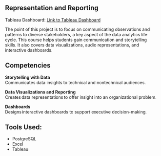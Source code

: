 ## Representation and Reporting 
Tableau Dashboard: [Link to Tableau Dashboard](https://public.tableau.com/app/profile/makayla.a.avendano/viz/D210-RepresentationandReporting-WGU/Home) 

The point of this project is to focus on communicating observations and patterns to diverse stakeholders, a key aspect of the data analytics life cycle. This course helps students gain communication and storytelling skills. It also covers data visualizations, audio representations, and interactive dashboards.

## Competencies 
**Storytelling with Data**<br>
Communicates data insights to technical and nontechnical audiences.

**Data Visualizations and Reporting**<br>
Creates data representations to offer insight into an organizational problem. 

**Dashboards**<br>
Designs interactive dashboards to support executive decision-making.<br>

## Tools Used: 
- PostgreSQL
- Excel
- Tableau

